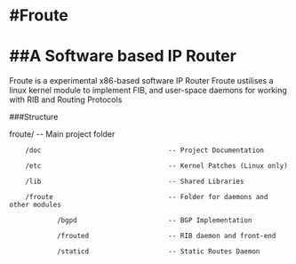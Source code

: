 #Froute
=======
##A Software based IP Router
============================

Froute is a experimental x86-based software IP Router
Froute ustilises a linux kernel module to implement FIB, and user-space daemons for working with RIB and Routing Protocols

###Structure

froute/										-- Main project folder

		/doc								-- Project Documentation

		/etc								-- Kernel Patches (Linux only)

		/lib								-- Shared Libraries

		/froute 							-- Folder for daemons and other modules

				/bgpd						-- BGP Implementation

				/frouted					-- RIB daemon and front-end
				
				/staticd					-- Static Routes Daemon

